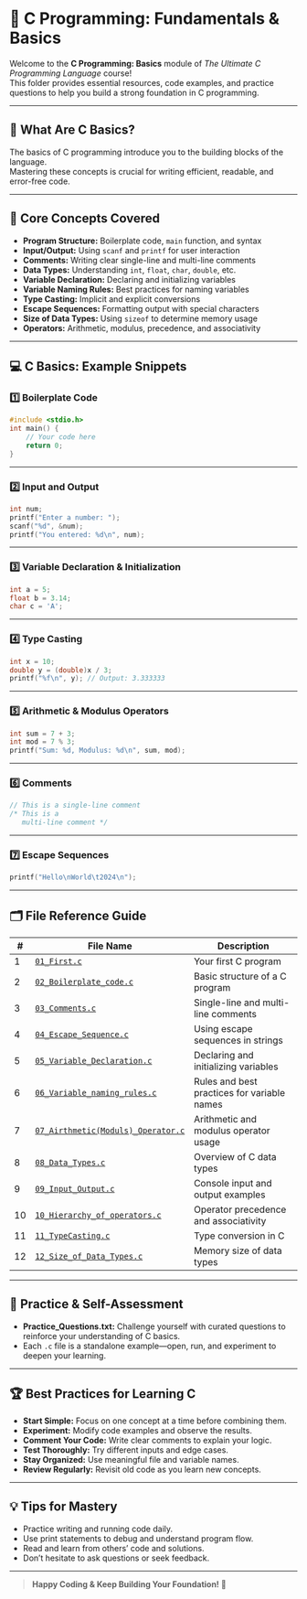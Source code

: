 # 🌟 C Programming: Fundamentals & Basics

Welcome to the **C Programming: Basics** module of _The Ultimate C Programming Language_ course!  
This folder provides essential resources, code examples, and practice questions to help you build a strong foundation in C programming.

---

## 📖 What Are C Basics?

The basics of C programming introduce you to the building blocks of the language.  
Mastering these concepts is crucial for writing efficient, readable, and error-free code.

---

## 🧩 Core Concepts Covered

- **Program Structure:** Boilerplate code, `main` function, and syntax
- **Input/Output:** Using `scanf` and `printf` for user interaction
- **Comments:** Writing clear single-line and multi-line comments
- **Data Types:** Understanding `int`, `float`, `char`, `double`, etc.
- **Variable Declaration:** Declaring and initializing variables
- **Variable Naming Rules:** Best practices for naming variables
- **Type Casting:** Implicit and explicit conversions
- **Escape Sequences:** Formatting output with special characters
- **Size of Data Types:** Using `sizeof` to determine memory usage
- **Operators:** Arithmetic, modulus, precedence, and associativity

---

## 💻 C Basics: Example Snippets

### 1️⃣ Boilerplate Code

```c
#include <stdio.h>
int main() {
    // Your code here
    return 0;
}
```

---

### 2️⃣ Input and Output

```c
int num;
printf("Enter a number: ");
scanf("%d", &num);
printf("You entered: %d\n", num);
```

---

### 3️⃣ Variable Declaration & Initialization

```c
int a = 5;
float b = 3.14;
char c = 'A';
```

---

### 4️⃣ Type Casting

```c
int x = 10;
double y = (double)x / 3;
printf("%f\n", y); // Output: 3.333333
```

---

### 5️⃣ Arithmetic & Modulus Operators

```c
int sum = 7 + 3;
int mod = 7 % 3;
printf("Sum: %d, Modulus: %d\n", sum, mod);
```

---

### 6️⃣ Comments

```c
// This is a single-line comment
/* This is a
   multi-line comment */
```

---

### 7️⃣ Escape Sequences

```c
printf("Hello\nWorld\t2024\n");
```

---

## 🗂️ File Reference Guide

| #  | File Name                                              | Description                                   |
|----|--------------------------------------------------------|-----------------------------------------------|
| 1  | [`01_First.c`](01_First.c)                             | Your first C program                          |
| 2  | [`02_Boilerplate_code.c`](02_Boilerplate_code.c)       | Basic structure of a C program                |
| 3  | [`03_Comments.c`](03_Comments.c)                       | Single-line and multi-line comments           |
| 4  | [`04_Escape_Sequence.c`](04_Escape_Sequence.c)         | Using escape sequences in strings             |
| 5  | [`05_Variable_Declaration.c`](05_Variable_Declaration.c)| Declaring and initializing variables          |
| 6  | [`06_Variable_naming_rules.c`](06_Variable_naming_rules.c) | Rules and best practices for variable names   |
| 7  | [`07_Airthmetic(Moduls)_Operator.c`](07_Airthmetic(Moduls)_Operator.c) | Arithmetic and modulus operator usage         |
| 8  | [`08_Data_Types.c`](08_Data_Types.c)                   | Overview of C data types                      |
| 9  | [`09_Input_Output.c`](09_Input_Output.c)               | Console input and output examples             |
| 10 | [`10_Hierarchy_of_operators.c`](10_Hierarchy_of_operators.c) | Operator precedence and associativity         |
| 11 | [`11_TypeCasting.c`](11_TypeCasting.c)                 | Type conversion in C                          |
| 12 | [`12_Size_of_Data_Types.c`](12_Size_of_Data_Types.c)   | Memory size of data types                     |

---

## 📝 Practice & Self-Assessment

- **Practice_Questions.txt:** Challenge yourself with curated questions to reinforce your understanding of C basics.
- Each `.c` file is a standalone example—open, run, and experiment to deepen your learning.

---

## 🏆 Best Practices for Learning C

- **Start Simple:** Focus on one concept at a time before combining them.
- **Experiment:** Modify code examples and observe the results.
- **Comment Your Code:** Write clear comments to explain your logic.
- **Test Thoroughly:** Try different inputs and edge cases.
- **Stay Organized:** Use meaningful file and variable names.
- **Review Regularly:** Revisit old code as you learn new concepts.

---

## 💡 Tips for Mastery

- Practice writing and running code daily.
- Use print statements to debug and understand program flow.
- Read and learn from others’ code and solutions.
- Don’t hesitate to ask questions or seek feedback.

---

> **Happy Coding & Keep Building Your Foundation! 🚀**
